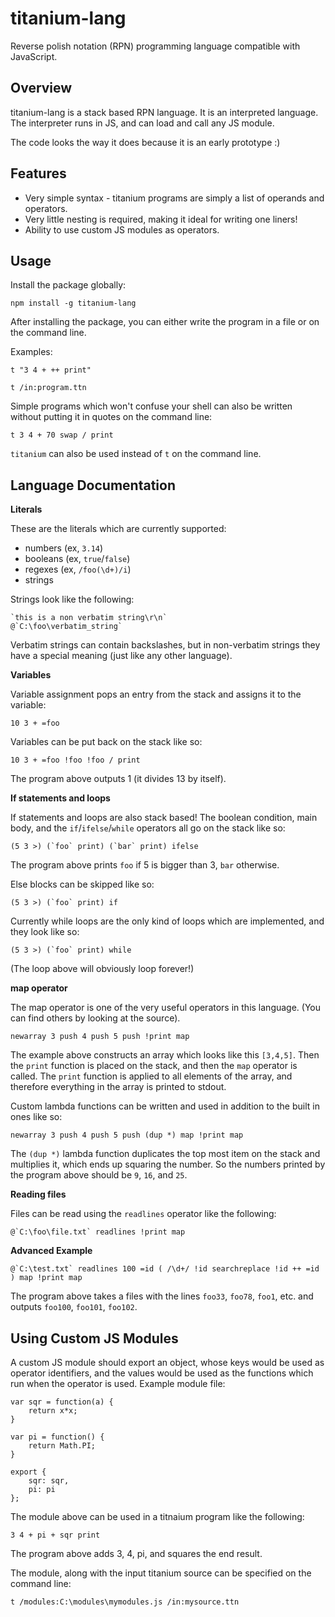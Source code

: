 titanium-lang
=============
Reverse polish notation (RPN) programming language compatible with JavaScript.

Overview
--------

titanium-lang is a stack based RPN language. It is an interpreted language. The interpreter runs in JS, and can load and call any JS module.

The code looks the way it does because it is an early prototype :)

Features
--------

- Very simple syntax - titanium programs are simply a list of operands and operators.
- Very little nesting is required, making it ideal for writing one liners!
- Ability to use custom JS modules as operators.

Usage
-----

Install the package globally:

    npm install -g titanium-lang

After installing the package, you can either write the program in a file or on the command line.

Examples:

    t "3 4 + ++ print"
    
    t /in:program.ttn

Simple programs which won't confuse your shell can also be written without putting it in quotes on the command line:

    t 3 4 + 70 swap / print

`titanium` can also be used instead of `t` on the command line.

Language Documentation
----------------------

**Literals**

These are the literals which are currently supported:
- numbers (ex, `3.14`)
- booleans (ex, `true`/`false`)
- regexes (ex, `/foo(\d+)/i`)
- strings

Strings look like the following:

    `this is a non verbatim string\r\n`
    @`C:\foo\verbatim_string`

Verbatim strings can contain backslashes, but in non-verbatim strings they have a special meaning (just like any other language).

**Variables**

Variable assignment pops an entry from the stack and assigns it to the variable:

    10 3 + =foo

Variables can be put back on the stack like so:

    10 3 + =foo !foo !foo / print
    
The program above outputs 1 (it divides 13 by itself).

**If statements and loops**

If statements and loops are also stack based! The boolean condition, main body, and the `if`/`ifelse`/`while` operators all go on the stack like so:

    (5 3 >) (`foo` print) (`bar` print) ifelse

The program above prints `foo` if 5 is bigger than 3, `bar` otherwise.

Else blocks can be skipped like so:

    (5 3 >) (`foo` print) if

Currently while loops are the only kind of loops which are implemented, and they look like so:

    (5 3 >) (`foo` print) while
    
(The loop above will obviously loop forever!)

**map operator**

The map operator is one of the very useful operators in this language. (You can find others by looking at the source).

    newarray 3 push 4 push 5 push !print map
    
The example above constructs an array which looks like this `[3,4,5]`. Then the `print` function is placed on the stack, and then the `map` operator is called. The `print` function is applied to all elements of the array, and therefore everything in the array is printed to stdout.

Custom lambda functions can be written and used in addition to the built in ones like so:

    newarray 3 push 4 push 5 push (dup *) map !print map

The `(dup *)` lambda function duplicates the top most item on the stack and multiplies it, which ends up squaring the number. So the numbers printed by the program above should be `9`, `16`, and `25`.

**Reading files**

Files can be read using the `readlines` operator like the following:

    @`C:\foo\file.txt` readlines !print map

**Advanced Example**

    @`C:\test.txt` readlines 100 =id ( /\d+/ !id searchreplace !id ++ =id ) map !print map

The program above takes a files with the lines `foo33`, `foo78`, `foo1`, etc. and outputs `foo100`, `foo101`, `foo102`.

Using Custom JS Modules
-----------------------

A custom JS module should export an object, whose keys would be used as operator identifiers, and the values would be used as the functions which run when the operator is used. Example module file:

    var sqr = function(a) {
        return x*x;
    }
    
    var pi = function() {
        return Math.PI;
    }
    
    export {
        sqr: sqr,
        pi: pi
    };

The module above can be used in a titnaium program like the following:

    3 4 + pi + sqr print

The program above adds 3, 4, pi, and squares the end result.

The module, along with the input titanium source can be specified on the command line:

    t /modules:C:\modules\mymodules.js /in:mysource.ttn
